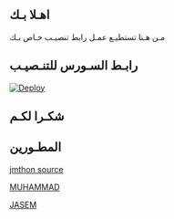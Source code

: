 ## اهـلا بـك
مـن هـنا تستطيـع عمـل رابط تنصيـب خـاص بـك

## رابـط السـورس للتنـصيـب

[![Deploy](https://www.herokucdn.com/deploy/button.svg)](https://heroku.com/deploy?template=https://github.com/TLOSO/jmthon)

## شكـرا لكـم 


## المطـورين 

[jmthon source](https://t.me/jmthon)

[MUHAMMAD](https://t.me/RR9R7)

[JASEM](https://t.me/SBB_B)
